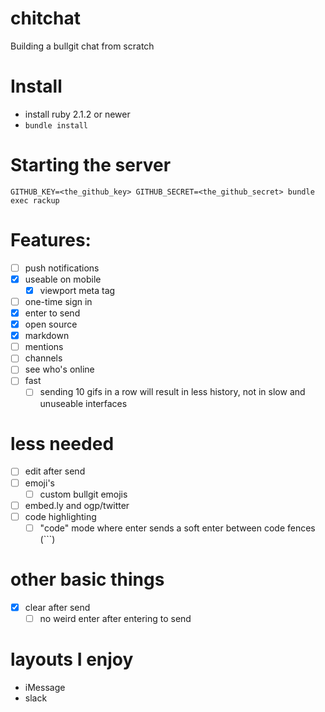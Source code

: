 # chitchat

Building a bullgit chat from scratch

# Install

- install ruby 2.1.2 or newer
- `bundle install`

# Starting the server

`GITHUB_KEY=<the_github_key> GITHUB_SECRET=<the_github_secret> bundle exec rackup`

# Features:

- [ ] push notifications
- [x] useable on mobile
  - [x] viewport meta tag
- [ ] one-time sign in
- [x] enter to send
- [x] open source
- [x] markdown
- [ ] mentions
- [ ] channels
- [ ] see who's online
- [ ] fast
  - [ ] sending 10 gifs in a row will result in less history, not in slow and unuseable interfaces

# less needed

- [ ] edit after send
- [ ] emoji's
  - [ ] custom bullgit emojis
- [ ] embed.ly and ogp/twitter
- [ ] code highlighting
  - [ ] "code" mode where enter sends a soft enter between code fences (```)

# other basic things

- [x] clear after send
  - [ ] no weird enter after entering to send

# layouts I enjoy

- iMessage
- slack
